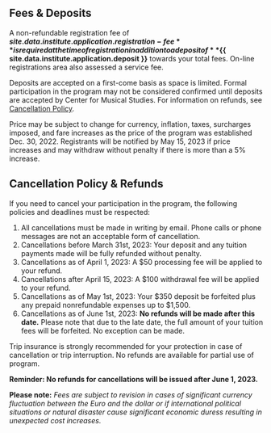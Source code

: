 ## Fees & Deposits
 
A non-refundable registration fee of **${{ site.data.institute.application.registration-fee }}**
is required at the time of registration in addition to a deposit of
**${{ site.data.institute.application.deposit }}** towards your total fees. On-line
registrations area also assessed a service fee.
 
Deposits are accepted on a first-come basis as space is limited.
Formal participation in the program may not be considered confirmed until
deposits are accepted by Center for Musical Studies. For information on
refunds, see [Cancellation Policy](#cancellation-policy--refunds).
 
Price may be subject to change for currency, inflation, taxes, surcharges
imposed, and fare increases as the price of the program was established Dec.
30, 2022. Registrants will be notified by May 15, 2023 if price increases and
may withdraw without penalty if there is more than a 5% increase.

## Cancellation Policy & Refunds

If you need to cancel your participation in the program, the following policies and deadlines must be respected:

1. All cancellations must be made in writing by email. Phone calls or phone messages are not an acceptable form of cancellation. 
2. Cancellations before March 31st, 2023: Your deposit and any tuition payments made will be fully refunded without penalty.
3. Cancellations as of April 1, 2023: A $50 processing fee will be applied to your refund. 
4. Cancellations after April 15, 2023: A $100 withdrawal fee will be applied to your refund. 
5. Cancellations as of May 1st, 2023: Your $350 deposit be forfeited plus any prepaid nonrefundable expenses up to $1,500. 
6. Cancellations as of June 1st, 2023: **No refunds will be made after this date.** Please note that due to the late date, the full amount of your tuition fees will be forfeited. No exception can be made.

Trip insurance is strongly recommended for your protection in case of cancellation or trip interruption. No refunds are available for partial use of program.

**Reminder: No refunds for cancellations will be issued after June 1, 2023.**

**Please note:** *Fees are subject to revision in cases of significant currency fluctuation between the Euro and the dollar or if international political situations or natural disaster cause significant economic duress resulting in unexpected cost increases.*
